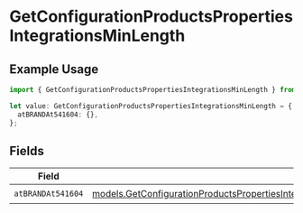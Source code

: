 # GetConfigurationProductsPropertiesIntegrationsMinLength

## Example Usage

```typescript
import { GetConfigurationProductsPropertiesIntegrationsMinLength } from "@vercel/sdk/models/getconfigurationproductsop.js";

let value: GetConfigurationProductsPropertiesIntegrationsMinLength = {
  atBRANDAt541604: {},
};
```

## Fields

| Field                                                                                                                                                                                                                                                                                                    | Type                                                                                                                                                                                                                                                                                                     | Required                                                                                                                                                                                                                                                                                                 | Description                                                                                                                                                                                                                                                                                              |
| -------------------------------------------------------------------------------------------------------------------------------------------------------------------------------------------------------------------------------------------------------------------------------------------------------- | -------------------------------------------------------------------------------------------------------------------------------------------------------------------------------------------------------------------------------------------------------------------------------------------------------- | -------------------------------------------------------------------------------------------------------------------------------------------------------------------------------------------------------------------------------------------------------------------------------------------------------- | -------------------------------------------------------------------------------------------------------------------------------------------------------------------------------------------------------------------------------------------------------------------------------------------------------- |
| `atBRANDAt541604`                                                                                                                                                                                                                                                                                        | [models.GetConfigurationProductsPropertiesIntegrationsResponse200ApplicationJSONResponseBodyProductsMetadataSchema6ItemsMinLengthAtBRANDAt541604](../models/getconfigurationproductspropertiesintegrationsresponse200applicationjsonresponsebodyproductsmetadataschema6itemsminlengthatbrandat541604.md) | :heavy_check_mark:                                                                                                                                                                                                                                                                                       | N/A                                                                                                                                                                                                                                                                                                      |
